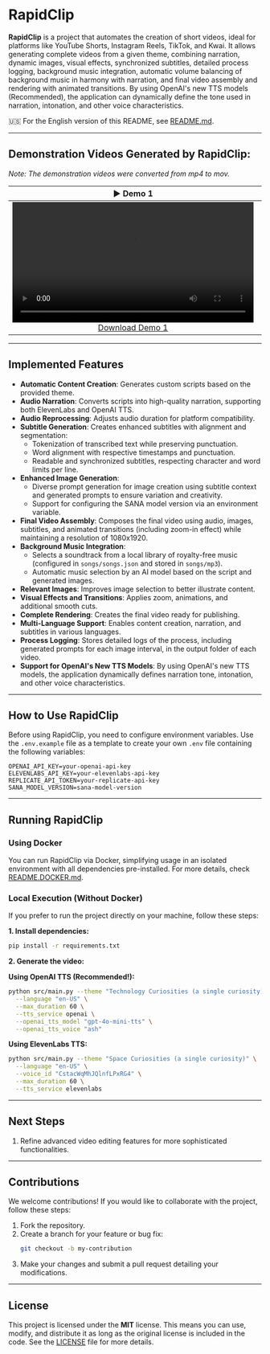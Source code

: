 # **RapidClip**

**RapidClip** is a project that automates the creation of short videos, ideal for platforms like YouTube Shorts, Instagram Reels, TikTok, and Kwai. It allows generating complete videos from a given theme, combining narration, dynamic images, visual effects, synchronized subtitles, detailed process logging, background music integration, automatic volume balancing of background music in harmony with narration, and final video assembly and rendering with animated transitions. By using OpenAI's new TTS models (Recommended), the application can dynamically define the tone used in narration, intonation, and other voice characteristics.

🇺🇸 For the English version of this README, see [README.md](README.md).

---

## **Demonstration Videos Generated by RapidClip:**
_Note: The demonstration videos were converted from mp4 to mov._

<table>
  <thead>
    <tr>
      <th align="center"><g-emoji alias="arrow_forward">▶️</g-emoji> Demo 1</th>
      <th align="center"><g-emoji alias="arrow_forward">▶️</g-emoji> Demo 2</th>
    </tr>
  </thead>
  <tbody>
    <tr>
      <td align="center">
        <video controls width="480">
          <source src="https://raw.githubusercontent.com/itallonardi/rapidclip-generator/main/demos/en/animal_life.mov" type="video/quicktime">
          Your browser does not support the video element. Download it.
        </video>
        <br>
        <a href="https://raw.githubusercontent.com/itallonardi/rapidclip-generator/main/demos/en/animal_life.mov" download>Download Demo 1</a>
      </td>
      <td align="center">
        <video controls width="480">
          <source src="https://raw.githubusercontent.com/itallonardi/rapidclip-generator/main/demos/en/history.mov" type="video/quicktime">
          Your browser does not support the video element. Download it.
        </video>
        <br>
        <a href="https://raw.githubusercontent.com/itallonardi/rapidclip-generator/main/demos/en/history.mov" download>Download Demo 2</a>
      </td>
    </tr>
  </tbody>
</table>

---

## **Implemented Features**

- **Automatic Content Creation**: Generates custom scripts based on the provided theme.
- **Audio Narration**: Converts scripts into high-quality narration, supporting both ElevenLabs and OpenAI TTS.
- **Audio Reprocessing**: Adjusts audio duration for platform compatibility.
- **Subtitle Generation**: Creates enhanced subtitles with alignment and segmentation:
  - Tokenization of transcribed text while preserving punctuation.
  - Word alignment with respective timestamps and punctuation.
  - Readable and synchronized subtitles, respecting character and word limits per line.
- **Enhanced Image Generation**:
  - Diverse prompt generation for image creation using subtitle context and generated prompts to ensure variation and creativity.
  - Support for configuring the SANA model version via an environment variable.
- **Final Video Assembly**: Composes the final video using audio, images, subtitles, and animated transitions (including zoom-in effect) while maintaining a resolution of 1080x1920.
- **Background Music Integration**:
  - Selects a soundtrack from a local library of royalty-free music (configured in `songs/songs.json` and stored in `songs/mp3`).
  - Automatic music selection by an AI model based on the script and generated images.
- **Relevant Images**: Improves image selection to better illustrate content.
- **Visual Effects and Transitions**: Applies zoom, animations, and additional smooth cuts.
- **Complete Rendering**: Creates the final video ready for publishing.
- **Multi-Language Support**: Enables content creation, narration, and subtitles in various languages.
- **Process Logging**: Stores detailed logs of the process, including generated prompts for each image interval, in the output folder of each video.
- **Support for OpenAI's New TTS Models**: By using OpenAI's new TTS models, the application dynamically defines narration tone, intonation, and other voice characteristics.

---

## **How to Use RapidClip**

Before using RapidClip, you need to configure environment variables. Use the `.env.example` file as a template to create your own `.env` file containing the following variables:

```plaintext
OPENAI_API_KEY=your-openai-api-key
ELEVENLABS_API_KEY=your-elevenlabs-api-key
REPLICATE_API_TOKEN=your-replicate-api-key
SANA_MODEL_VERSION=sana-model-version
```

---

## **Running RapidClip**

### **Using Docker**

You can run RapidClip via Docker, simplifying usage in an isolated environment with all dependencies pre-installed. For more details, check [README.DOCKER.md](README.DOCKER.md).

### **Local Execution (Without Docker)**

If you prefer to run the project directly on your machine, follow these steps:

**1. Install dependencies:**

```bash
pip install -r requirements.txt
```

**2. Generate the video:**

**Using OpenAI TTS (Recommended!):**
```bash
python src/main.py --theme "Technology Curiosities (a single curiosity)" \
  --language "en-US" \
  --max_duration 60 \
  --tts_service openai \
  --openai_tts_model "gpt-4o-mini-tts" \
  --openai_tts_voice "ash"
```

**Using ElevenLabs TTS:**
```bash
python src/main.py --theme "Space Curiosities (a single curiosity)" \
  --language "en-US" \
  --voice_id "CstacWqMhJQlnfLPxRG4" \
  --max_duration 60 \
  --tts_service elevenlabs
```

---

## **Next Steps**

1. Refine advanced video editing features for more sophisticated functionalities.

---

## **Contributions**

We welcome contributions! If you would like to collaborate with the project, follow these steps:

1. Fork the repository.
2. Create a branch for your feature or bug fix:
   ```bash
   git checkout -b my-contribution
   ```
3. Make your changes and submit a pull request detailing your modifications.

---

## **License**

This project is licensed under the **MIT** license. This means you can use, modify, and distribute it as long as the original license is included in the code. See the [LICENSE](LICENSE) file for more details.